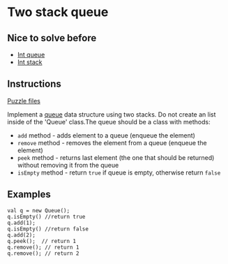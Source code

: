 # Two stack queue

## Nice to solve before

* [Int queue](/app/src/test/java/com/igorwojda/datastructure/queue/int/IntQueue.md)
* [Int stack](/app/src/test/java/com/igorwojda/datastructure/stack/int/IntStack.md)

## Instructions

[Puzzle files](.)

Implement a [queue](https://en.wikipedia.org/wiki/Queue_(abstract_data_type)) data structure using two stacks. Do not create an list
inside of the 'Queue' class.The queue should be a class with methods:
* `add` method - adds element to a queue (enqueue the element)
* `remove` method - removes the element from a queue (enqueue the element)
* `peek` method - returns last element (the one that should be returned) without removing it from the queue
* `isEmpty` method - return `true` if queue is empty, otherwise return `false`

## Examples

```
val q = new Queue();
q.isEmpty() //return true
q.add(1);
q.isEmpty() //return false
q.add(2);
q.peek();  // return 1
q.remove(); // return 1
q.remove(); // return 2
```

